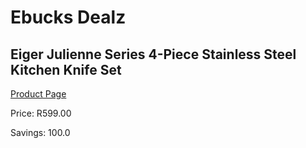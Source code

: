 
# Ebucks Dealz
## Eiger Julienne Series 4-Piece Stainless Steel Kitchen Knife Set
[Product Page](https://www.ebucks.com/web/shop/productSelected.do?prodId=1066539009&catId=1158502431)

Price: R599.00

Savings: 100.0


	